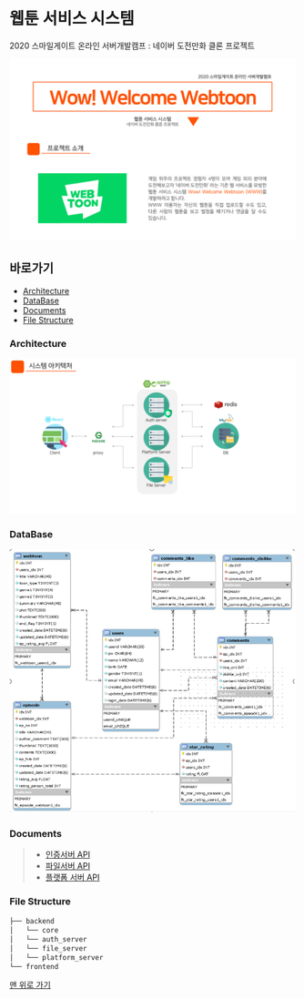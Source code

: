 # 웹툰 서비스 시스템
2020 스마일게이트 온라인 서버개발캠프 : 네이버 도전만화 클론 프로젝트

![main](./etc/main.png)
</a>

## 바로가기

- [Architecture](#architecture)
- [DataBase](#data_base)
- [Documents](#documents)
- [File Structure](#file_structure)

<a name="architecture">  

### Architecture

</a>

![Architecture](./etc/architecture.png)


<a name="data_base">  

### DataBase

</a>

![DataBase](./etc/db.png)

  
<a name="documents">  
  
### Documents

</a>

>- [인증서버 API](https://documenter.getpostman.com/view/10215521/SWTK3Dqq) </br>
>- [파일서버 API](https://documenter.getpostman.com/view/10254430/SzKSRygn) </br>
>- [플랫폼 서버 API](https://documenter.getpostman.com/view/9773992/SzKWtGnX) </br>


<a name="file_structure">  

### File Structure

</a>  

```
├── backend
│   └── core
│   └── auth_server
│   └── file_server
│   └── platform_server
└── frontend
```

[맨 위로 가기](#top)
</br>
